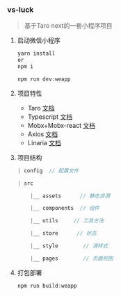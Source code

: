 ### vs-luck
> 基于Taro next的一套小程序项目

1. 启动微信小程序
    ```javascript
    yarn install
    or
    npm i

    npm run dev:weapp
    ```

2. 项目特性

   - Taro [文档](https://taro-docs.jd.com/taro/docs/README/index.html)
   - Typescript [文档](https://www.tslang.cn/docs/home.html)
   - Mobx+Mobx-react [文档](https://cn.mobx.js.org/)
   - Axios [文档](https://github.com/axios/axios)
   - Linaria [文档](https://linaria.now.sh/)

3. 项目结构

   ```javascript
   | config  // 配置文件

   | src

       |__ assets      // 静态资源

       |__ components  // 组件

       |__ utils     // 工具方法

       |__ store      // 状态

       |__ style		// 演样式

       |__ pages		// 页面视图

   ```
4. 打包部署
    ```javascript
    npm run build:weapp
    ```